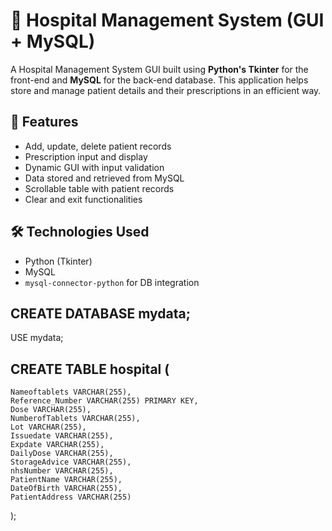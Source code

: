 # 🏥 Hospital Management System (GUI + MySQL)

A Hospital Management System GUI built using **Python's Tkinter** for the front-end and **MySQL** for the back-end database. This application helps store and manage patient details and their prescriptions in an efficient way.

## 📌 Features

- Add, update, delete patient records
- Prescription input and display
- Dynamic GUI with input validation
- Data stored and retrieved from MySQL
- Scrollable table with patient records
- Clear and exit functionalities

## 🛠️ Technologies Used

- Python (Tkinter)
- MySQL
- `mysql-connector-python` for DB integration

## CREATE DATABASE mydata;

USE mydata;

## CREATE TABLE hospital (
    Nameoftablets VARCHAR(255),
    Reference_Number VARCHAR(255) PRIMARY KEY,
    Dose VARCHAR(255),
    NumberofTablets VARCHAR(255),
    Lot VARCHAR(255),
    Issuedate VARCHAR(255),
    Expdate VARCHAR(255),
    DailyDose VARCHAR(255),
    StorageAdvice VARCHAR(255),
    nhsNumber VARCHAR(255),
    PatientName VARCHAR(255),
    DateOfBirth VARCHAR(255),
    PatientAddress VARCHAR(255)
);
